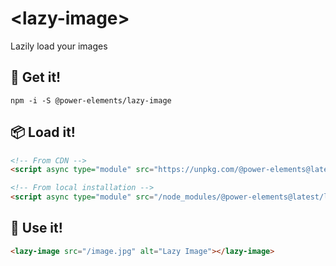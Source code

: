 # \<lazy-image>

Lazily load your images

## 🚛 Get it!
```
npm -i -S @power-elements/lazy-image
```

## 📦 Load it!
```html
<!-- From CDN -->
<script async type="module" src="https://unpkg.com/@power-elements@latest/lazy-image/lazy-image.js"></script>

<!-- From local installation -->
<script async type="module" src="/node_modules/@power-elements@latest/lazy-image/lazy-image.js"></script>
```

## 💪 Use it!
```html
<lazy-image src="/image.jpg" alt="Lazy Image"></lazy-image>
```
